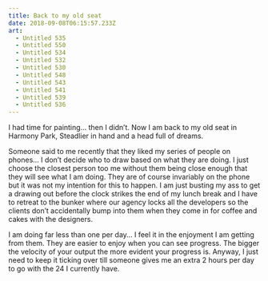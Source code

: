 ```yaml
---
title: Back to my old seat
date: 2018-09-08T06:15:57.233Z
art:
  - Untitled 535
  - Untitled 550
  - Untitled 534
  - Untitled 532
  - Untitled 530
  - Untitled 548
  - Untitled 543
  - Untitled 541
  - Untitled 539
  - Untitled 536
---
```

I had time for painting… then I didn’t. Now I am back to my old seat in Harmony Park, Steadlier in hand and a head full of dreams.

Someone said to me recently that they liked my series of people on phones… I don’t decide who to draw based on what they are doing. I just choose the closest person too me without them being close enough that they will see what I am doing. They are of course invariably on the phone but it was not my intention for this to happen. I am just busting my ass to get a drawing out before the clock strikes the end of my lunch break and I have to retreat to the bunker where our agency locks all the developers so the clients don’t accidentally bump into them when they come in for coffee and cakes with the designers.

I am doing far less than one per day… I feel it in the enjoyment I am getting from them. They are easier to enjoy when you can see progress. The bigger the velocity of your output the more evident your progress is. Anyway, I just need to keep it ticking over till someone gives me an extra 2 hours per day to go with the 24 I currently have.